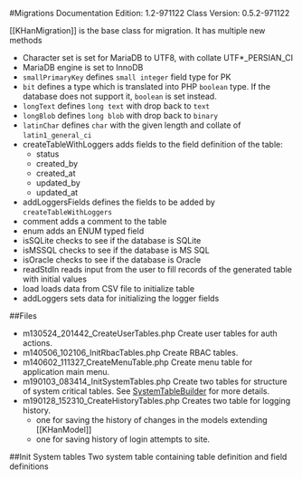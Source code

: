 #Migrations
Documentation Edition: 1.2-971122
Class Version: 0.5.2-971122

[[KHanMigration]] is the base class for migration. It has multiple new methods

+ Character set is set for MariaDB to UTF8, with collate UTF*_PERSIAN_CI
+ MariaDB engine is set to InnoDB
+ `smallPrimaryKey` defines `small integer` field type for PK
+ `bit` defines a type which is translated into PHP `boolean` type. If the database does not support it, `boolean` is set instead.
+ `longText` defines `long text` with drop back to `text`
+ `longBlob` defines `long blob` with drop back to `binary`
+ `latinChar` defines `char` with the given length and collate of `latin1_general_ci`
+ createTableWithLoggers adds fields to the field definition of the table:
   - status
   - created_by
   - created_at
   - updated_by
   - updated_at
+ addLoggersFields defines the fields to be added by `createTableWithLoggers`
+ comment adds a comment to the table
+ enum adds an ENUM typed field
+ isSQLite checks to see if the database is SQLite
+ isMSSQL checks to see if the database is MS SQL
+ isOracle checks to see if the database is Oracle
+ readStdIn reads input from the user to fill records of the generated table with initial values
+ load loads data from CSV file to initialize table
+ addLoggers sets data for initializing the logger fields

##Files
+ m130524_201442_CreateUserTables.php Create user tables for auth actions.
+ m140506_102106_InitRbacTables.php Create RBAC tables.
+ m140602_111327_CreateMenuTable.php Create menu table for application main menu.
+ m190103_083414_InitSystemTables.php Create two tables for structure of system critical tables. See [SystemTableBuilder](helpers-system-table-builder.md) for more details.
+ m190128_152310_CreateHistoryTables.php Creates two table for logging history.
   - one for saving the history of changes in the models extending [[KHanModel]]
   - one for saving history of login attempts to site.

##Init System tables
Two system table containing table definition and field definitions
